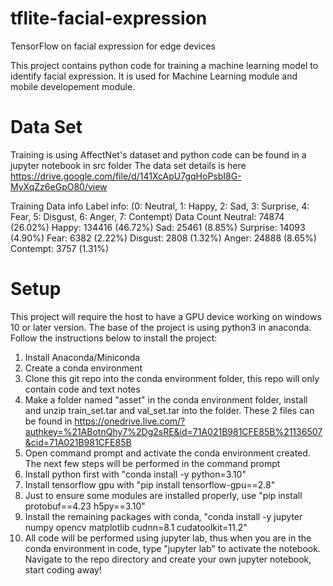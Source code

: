 # tflite-facial-expression
 TensorFlow on facial expression for edge devices

This project contains python code for training a machine learning model to identify facial expression.
It is used for Machine Learning module and mobile developement module.


# Data Set
Training is using AffectNet's dataset and python code can be found in a jupyter notebook in src folder
The data set details is here https://drive.google.com/file/d/141XcApU7gqHoPsbI8G-MyXqZz6eGpO80/view 

Training Data info
Label info: (0: Neutral, 1: Happy, 2: Sad, 3: Surprise, 4: Fear, 5: Disgust, 6: Anger, 7: Contempt)
Data Count
Neutral: 74874 (26.02%)
Happy: 134416 (46.72%)
Sad: 25461 (8.85%)
Surprise: 14093 (4.90%)
Fear: 6382 (2.22%)
Disgust: 2808 (1.32%)
Anger: 24888 (8.65%)
Contempt: 3757 (1.31%)

# Setup
This project will require the host to have a GPU device working on windows 10 or later version.
The base of the project is using python3 in anaconda. Follow the instructions below to install the project:
1. Install Anaconda/Miniconda
2. Create a conda environment
3. Clone this git repo into the conda environment folder, this repo will only contain code and text notes
4. Make a folder named "asset" in the conda environment folder, install and unzip train_set.tar and val_set.tar into the folder. These 2 files can be found in https://onedrive.live.com/?authkey=%21ABotnQhy7%2Dg2sRE&id=71A021B981CFE85B%21136507&cid=71A021B981CFE85B
5. Open command prompt and activate the conda environment created. The next few steps will be performed in the command prompt
6. Install python first with "conda install -y python=3.10"
6. Install tensorflow gpu with "pip install tensorflow-gpu==2.8"
7. Just to ensure some modules are installed properly, use "pip install protobuf==4.23 h5py==3.10"
8. Install the remaining packages with conda, "conda install -y jupyter numpy opencv matplotlib cudnn=8.1 cudatoolkit=11.2"
9. All code will be performed using jupyter lab, thus when you are in the conda environment in code, type "jupyter lab" to activate the notebook. Navigate to the repo directory and create your own jupyter notebook, start coding away!













